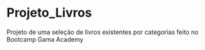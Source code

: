 # Projeto_Livros
Projeto de uma seleção de livros existentes por categorias feito no Bootcamp Gama Academy
